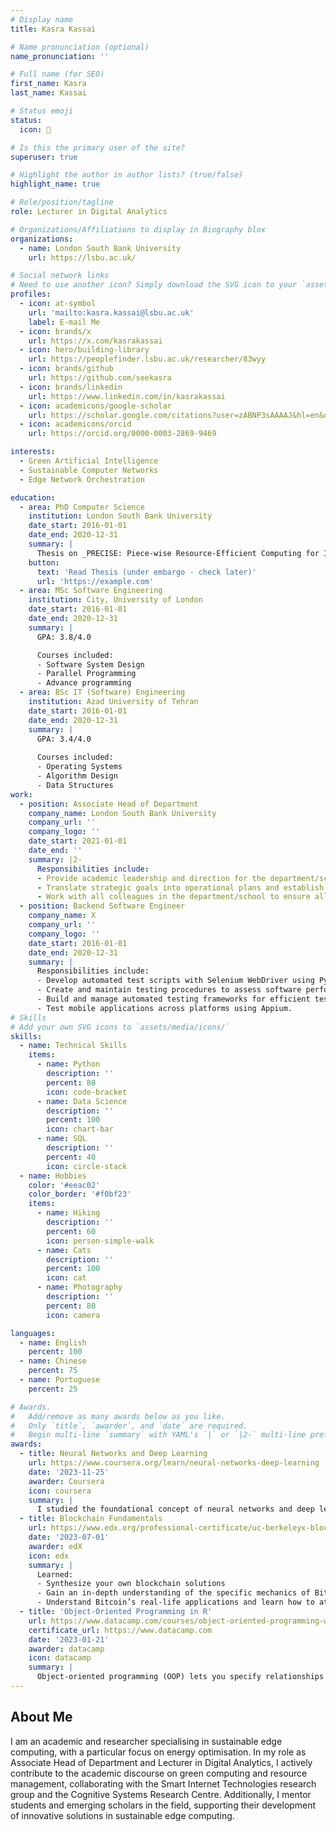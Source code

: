 ```yaml
---
# Display name
title: Kasra Kassai

# Name pronunciation (optional)
name_pronunciation: ''

# Full name (for SEO)
first_name: Kasra
last_name: Kassai

# Status emoji
status:
  icon: 📖

# Is this the primary user of the site?
superuser: true

# Highlight the author in author lists? (true/false)
highlight_name: true

# Role/position/tagline
role: Lecturer in Digital Analytics

# Organizations/Affiliations to display in Biography blox
organizations:
  - name: London South Bank University
    url: https://lsbu.ac.uk/

# Social network links
# Need to use another icon? Simply download the SVG icon to your `assets/media/icons/` folder.
profiles:
  - icon: at-symbol
    url: 'mailto:kasra.kassai@lsbu.ac.uk'
    label: E-mail Me
  - icon: brands/x
    url: https://x.com/kasrakassai
  - icon: hero/building-library
    url: https://peoplefinder.lsbu.ac.uk/researcher/83wyy
  - icon: brands/github
    url: https://github.com/seekasra
  - icon: brands/linkedin
    url: https://www.linkedin.com/in/kasrakassai
  - icon: academicons/google-scholar
    url: https://scholar.google.com/citations?user=zABNP3sAAAAJ&hl=en&oi=ao
  - icon: academicons/orcid
    url: https://orcid.org/0000-0003-2869-9469

interests:
  - Green Artificial Intelligence
  - Sustainable Computer Networks
  - Edge Network Orchestration

education:
  - area: PhD Computer Science
    institution: London South Bank University
    date_start: 2016-01-01
    date_end: 2020-12-31
    summary: |
      Thesis on _PRECISE: Piece-wise Resource-Efficient Computing for Intelligent Sustainable Edge_. Supervised by [Prof Tasos Dagiuklas](https://peoplefinder.lsbu.ac.uk/researcher/80580/professor-anastasios-dagiuklas). Presented papers at 5 conferences with the contributions being published in Journal of Communication.
    button:
      text: 'Read Thesis (under embargo - check later)'
      url: 'https://example.com'
  - area: MSc Software Engineering
    institution: City, University of London
    date_start: 2016-01-01
    date_end: 2020-12-31
    summary: |
      GPA: 3.8/4.0

      Courses included:
      - Software System Design
      - Parallel Programming
      - Advance programming
  - area: BSc IT (Software) Engineering
    institution: Azad University of Tehran 
    date_start: 2016-01-01
    date_end: 2020-12-31
    summary: |
      GPA: 3.4/4.0
      
      Courses included:
      - Operating Systems
      - Algorithm Design
      - Data Structures
work:
  - position: Associate Head of Department
    company_name: London South Bank University
    company_url: ''
    company_logo: ''
    date_start: 2021-01-01
    date_end: ''
    summary: |2-
      Responsibilities include:
      - Provide academic leadership and direction for the department/school ensuring the department/school maintains the highest possible standards in research and teaching
      - Translate strategic goals into operational plans and establish and lead a management team to implement these operational plans
      - Work with all colleagues in the department/school to ensure all academic staff are well managed and motivated and have opportunities for career development
  - position: Backend Software Engineer
    company_name: X
    company_url: ''
    company_logo: ''
    date_start: 2016-01-01
    date_end: 2020-12-31
    summary: |
      Responsibilities include:
      - Develop automated test scripts with Selenium WebDriver using Python.
      - Create and maintain testing procedures to assess software performance and functionality.
      - Build and manage automated testing frameworks for efficient test execution. 
      - Test mobile applications across platforms using Appium.
# Skills
# Add your own SVG icons to `assets/media/icons/`
skills:
  - name: Technical Skills
    items:
      - name: Python
        description: ''
        percent: 80
        icon: code-bracket
      - name: Data Science
        description: ''
        percent: 100
        icon: chart-bar
      - name: SQL
        description: ''
        percent: 40
        icon: circle-stack
  - name: Hobbies
    color: '#eeac02'
    color_border: '#f0bf23'
    items:
      - name: Hiking
        description: ''
        percent: 60
        icon: person-simple-walk
      - name: Cats
        description: ''
        percent: 100
        icon: cat
      - name: Photography
        description: ''
        percent: 80
        icon: camera

languages:
  - name: English
    percent: 100
  - name: Chinese
    percent: 75
  - name: Portuguese
    percent: 25

# Awards.
#   Add/remove as many awards below as you like.
#   Only `title`, `awarder`, and `date` are required.
#   Begin multi-line `summary` with YAML's `|` or `|2-` multi-line prefix and indent 2 spaces below.
awards:
  - title: Neural Networks and Deep Learning
    url: https://www.coursera.org/learn/neural-networks-deep-learning
    date: '2023-11-25'
    awarder: Coursera
    icon: coursera
    summary: |
      I studied the foundational concept of neural networks and deep learning. By the end, I was familiar with the significant technological trends driving the rise of deep learning; build, train, and apply fully connected deep neural networks; implement efficient (vectorized) neural networks; identify key parameters in a neural network’s architecture; and apply deep learning to your own applications.
  - title: Blockchain Fundamentals
    url: https://www.edx.org/professional-certificate/uc-berkeleyx-blockchain-fundamentals
    date: '2023-07-01'
    awarder: edX
    icon: edx
    summary: |
      Learned:
      - Synthesize your own blockchain solutions
      - Gain an in-depth understanding of the specific mechanics of Bitcoin
      - Understand Bitcoin’s real-life applications and learn how to attack and destroy Bitcoin, Ethereum, smart contracts and Dapps, and alternatives to Bitcoin’s Proof-of-Work consensus algorithm
  - title: 'Object-Oriented Programming in R'
    url: https://www.datacamp.com/courses/object-oriented-programming-with-s3-and-r6-in-r
    certificate_url: https://www.datacamp.com
    date: '2023-01-21'
    awarder: datacamp
    icon: datacamp
    summary: |
      Object-oriented programming (OOP) lets you specify relationships between functions and the objects that they can act on, helping you manage complexity in your code. This is an intermediate level course, providing an introduction to OOP, using the S3 and R6 systems. S3 is a great day-to-day R programming tool that simplifies some of the functions that you write. R6 is especially useful for industry-specific analyses, working with web APIs, and building GUIs.
---
```


## About Me

I am an academic and researcher specialising in sustainable edge computing, with a particular focus on energy optimisation. In my role as Associate Head of Department and Lecturer in Digital Analytics, I actively contribute to the academic discourse on green computing and resource management, collaborating with the Smart Internet Technologies research group and the Cognitive Systems Research Centre. Additionally, I mentor students and emerging scholars in the field, supporting their development of innovative solutions in sustainable edge computing.